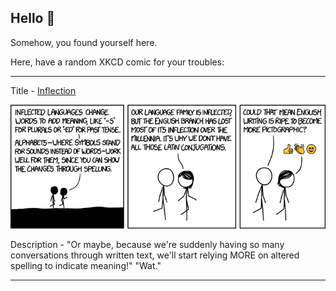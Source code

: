 ## Hello 👀

Somehow, you found yourself here.

Here, have a random XKCD comic for your troubles:

-----------------------------------

Title - [Inflection](https://xkcd.com/1709)

![Inflection](./random_comic.png)

Description - "Or maybe, because we're suddenly having so many conversations through written text, we'll start relying MORE on altered spelling to indicate meaning!" "Wat."

-----------------------------------